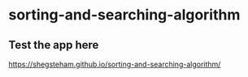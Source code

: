 # sorting-and-searching-algorithm

## Test the app here
https://shegsteham.github.io/sorting-and-searching-algorithm/